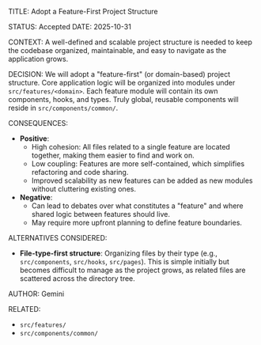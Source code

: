 TITLE: Adopt a Feature-First Project Structure

STATUS: Accepted
DATE: 2025-10-31

CONTEXT:
A well-defined and scalable project structure is needed to keep the codebase organized, maintainable, and easy to
navigate as the application grows.

DECISION:
We will adopt a "feature-first" (or domain-based) project structure. Core application logic will be organized into
modules under `src/features/<domain>`. Each feature module will contain its own components, hooks, and types. Truly
global, reusable components will reside in `src/components/common/`.

CONSEQUENCES:

- **Positive**:
  - High cohesion: All files related to a single feature are located together, making them easier to find and work on.
  - Low coupling: Features are more self-contained, which simplifies refactoring and code sharing.
  - Improved scalability as new features can be added as new modules without cluttering existing ones.
- **Negative**:
  - Can lead to debates over what constitutes a "feature" and where shared logic between features should live.
  - May require more upfront planning to define feature boundaries.

ALTERNATIVES CONSIDERED:

- **File-type-first structure**: Organizing files by their type (e.g., `src/components`, `src/hooks`, `src/pages`). This
  is simple initially but becomes difficult to manage as the project grows, as related files are scattered across the
  directory tree.

AUTHOR: Gemini

RELATED:

- `src/features/`
- `src/components/common/`
